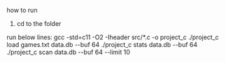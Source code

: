 how to run

1. cd to the folder

run below lines:
gcc -std=c11 -O2 -Iheader src/*.c -o project_c
./project_c load games.txt data.db --buf 64
./project_c stats data.db --buf 64
./project_c scan data.db --buf 64 --limit 10
